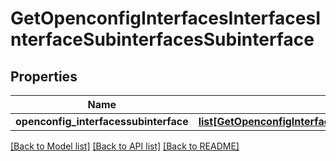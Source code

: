 # GetOpenconfigInterfacesInterfacesInterfaceSubinterfacesSubinterface

## Properties
Name | Type | Description | Notes
------------ | ------------- | ------------- | -------------
**openconfig_interfacessubinterface** | [**list[GetOpenconfigInterfacesInterfacesInterfaceSubinterfacesOpenconfiginterfacessubinterfacesSubinterface]**](GetOpenconfigInterfacesInterfacesInterfaceSubinterfacesOpenconfiginterfacessubinterfacesSubinterface.md) |  | [optional] 

[[Back to Model list]](../README.md#documentation-for-models) [[Back to API list]](../README.md#documentation-for-api-endpoints) [[Back to README]](../README.md)


